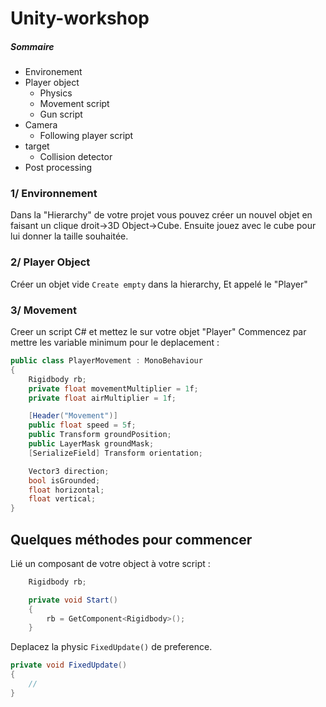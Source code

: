 # Unity-workshop

##### Sommaire

- Environement
- Player object
  - Physics
  - Movement script
  - Gun script
- Camera
  - Following player script
- target
  - Collision detector
- Post processing

### 1/ Environnement

Dans la "Hierarchy" de votre projet vous pouvez créer un nouvel objet en faisant un clique droit->3D Object->Cube. Ensuite jouez avec le cube pour lui donner la taille souhaitée.

### 2/ Player Object

Créer un objet vide `Create empty` dans la hierarchy, Et appelé le "Player"

### 3/ Movement

Creer un script C# et mettez le sur votre objet "Player"
Commencez par mettre les variable minimum pour le deplacement :

```c#
public class PlayerMovement : MonoBehaviour
{
    Rigidbody rb;
    private float movementMultiplier = 1f;
    private float airMultiplier = 1f;

    [Header("Movement")]
    public float speed = 5f;
    public Transform groundPosition;
    public LayerMask groundMask;
    [SerializeField] Transform orientation;

    Vector3 direction;
    bool isGrounded;
    float horizontal;
    float vertical;
}
```

## Quelques méthodes pour commencer

Lié un composant de votre object à votre script :

```c#
    Rigidbody rb;

    private void Start()
    {
        rb = GetComponent<Rigidbody>();
    }
```

Deplacez la physic `FixedUpdate()` de preference.

```c#
private void FixedUpdate() 
{
    // 
}
```
